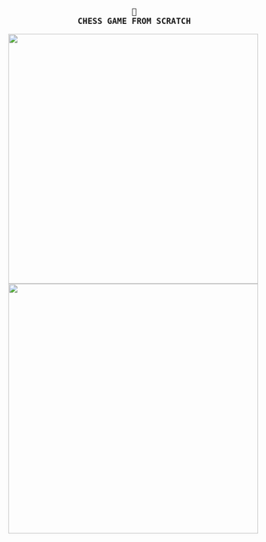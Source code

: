 <h3 align="center">
    <samp>
        <b>
            <a>
               👑
                <br>
                CHESS GAME FROM SCRATCH
            </a>
        </b>
    <samp/>
</h3>
    
<img width="500" height="500" src="https://github.com/FloWinkler/chess-game/assets/135036974/1e3bba80-c799-4ded-b35a-a34041e8498c" align="center"     />
<img width="500" height="500" src="https://github.com/FloWinkler/chess-game/assets/135036974/c884b1c0-8bb3-4141-99ee-a7ec75a0d059" align="center"     /><br><br>





